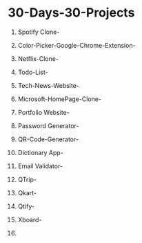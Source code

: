 # 30-Days-30-Projects

1. Spotify Clone- 

2. Color-Picker-Google-Chrome-Extension-

3.  Netflix-Clone-

4.  Todo-List-

5.  Tech-News-Website-

6.  Microsoft-HomePage-Clone-

7.  Portfolio Website-

8.  Password Generator-

9.  QR-Code-Generator-

10.  Dictionary App-

11.  Email Validator-

12.  QTrip-

13.  Qkart-

14.  Qtify-

15. Xboard-

16. 
